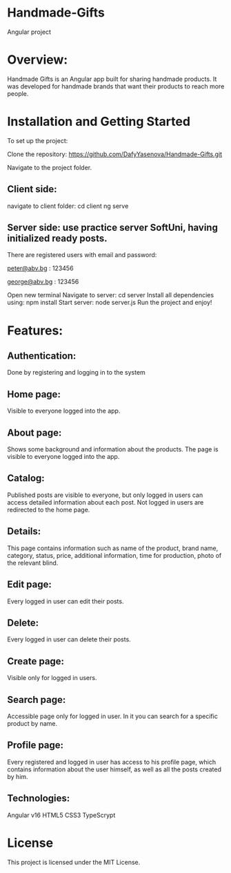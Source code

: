 # Handmade-Gifts
Angular project 



# Overview:
Handmade Gifts is an Angular app built for sharing handmade products. It was developed for handmade brands that want their products to reach more people.

# Installation and Getting Started
To set up the project:

Clone the repository: https://github.com/DafyYasenova/Handmade-Gifts.git

Navigate to the project folder.

##  Client side:

navigate to client folder: cd client
ng serve


##  Server side: use practice server SoftUni, having initialized ready posts.

There are registered users with email and password:

peter@abv.bg : 123456

george@abv.bg : 123456

Open new terminal
Navigate to server: cd server
Install all dependencies using: npm install
Start server: node server.js
Run the project and enjoy!

# Features:
##  Authentication:
Done by registering and logging in to the system

##  Home page:
Visible to everyone logged into the app.

##  About page:
Shows some background and information about the products. The page is visible to everyone logged into the app.

##  Catalog:
Published posts are visible to everyone, but only logged in users can access detailed information about each post. Not logged in users are redirected to the home page.

##  Details:
This page contains information such as name of the product, brand name, category, status, price, additional information, time for production, photo of the relevant blind.

##  Edit page:
Every logged in user can edit their posts.
##  Delete:
 Every logged in user can delete their posts.
##  Create page:
 Visible only for logged in users.

## Search page:
Accessible page only for logged in user. In it you can search for a specific product by name.

## Profile page:
Every registered and logged in user has access to his profile page, which contains information about the user himself, as well as all the posts created by him.

##  Technologies:
Angular v16
HTML5
CSS3
TypeScrypt


# License
This project is licensed under the MIT License.